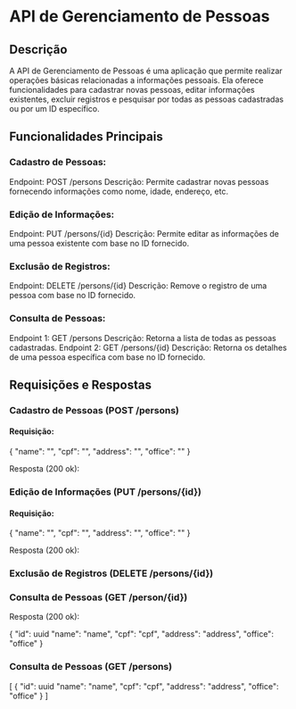 # API de Gerenciamento de Pessoas

## Descrição

A API de Gerenciamento de Pessoas é uma aplicação que permite realizar operações básicas relacionadas
a informações pessoais. Ela oferece funcionalidades para cadastrar novas pessoas, editar informações 
existentes, excluir registros e pesquisar por todas as pessoas cadastradas ou por um ID específico.

## Funcionalidades Principais

### Cadastro de Pessoas:
Endpoint: POST /persons
Descrição: Permite cadastrar novas pessoas fornecendo informações como nome, idade, endereço, etc.

### Edição de Informações:
Endpoint: PUT /persons/{id}
Descrição: Permite editar as informações de uma pessoa existente com base no ID fornecido.

### Exclusão de Registros:
Endpoint: DELETE /persons/{id}
Descrição: Remove o registro de uma pessoa com base no ID fornecido.

### Consulta de Pessoas:
Endpoint 1: GET /persons
Descrição: Retorna a lista de todas as pessoas cadastradas.
Endpoint 2: GET /persons/{id}
Descrição: Retorna os detalhes de uma pessoa específica com base no ID fornecido.

## Requisições e Respostas
### Cadastro de Pessoas (POST /persons)
#### Requisição:

{
"name": "",
"cpf": "",
"address": "",
"office": ""
}

Resposta (200 ok):

### Edição de Informações (PUT /persons/{id})
#### Requisição:

{
"name": "",
"cpf": "",
"address": "",
"office": ""
}

Resposta (200 ok):

### Exclusão de Registros (DELETE /persons/{id})

### Consulta de Pessoas (GET /person/{id})

Resposta (200 ok):

{
"id": uuid
"name": "name",
"cpf": "cpf",
"address": "address",
"office": "office"
}

### Consulta de Pessoas (GET /persons)

[
{
"id": uuid
"name": "name",
"cpf": "cpf",
"address": "address",
"office": "office"
}
]